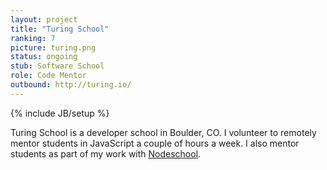 ```yaml
---
layout: project
title: "Turing School"
ranking: 7
picture: turing.png
status: ongoing
stub: Software School
role: Code Mentor
outbound: http://turing.io/
---
```

{% include JB/setup %}

Turing School is a developer school in Boulder, CO. I volunteer to remotely mentor students in JavaScript a couple of hours a week. I also mentor students as part of my work with [Nodeschool](../nodeschool).